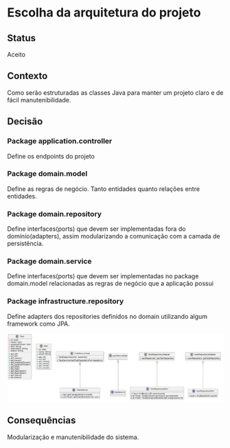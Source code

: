 # Escolha da arquitetura do projeto
<!-- https://github.com/joelparkerhenderson/architecture-decision-record/tree/main/locales/en/templates/decision-record-template-by-michael-nygard -->
## Status

Aceito

## Contexto

Como serão estruturadas as classes Java para manter um projeto claro e de fácil manutenibilidade.

## Decisão

### Package application.controller
Define os endpoints do projeto

### Package domain.model
Define as regras de negócio. Tanto entidades quanto relações entre entidades.

### Package domain.repository
Define interfaces(ports) que devem ser implementadas fora do domínio(adapters),
assim modularizando a comunicação com a camada de persistência.

### Package domain.service
Define interfaces(ports) que devem ser implementadas no package domain.model
relacionadas as regras de negócio que a aplicação possui

### Package infrastructure.repository
Define adapters dos repositories definidos no domain utilizando algum framework como JPA.

![Diagrama de Classes](architecture/assets/class_diagram.png)

## Consequências

Modularização e manutenibilidade do sistema.
